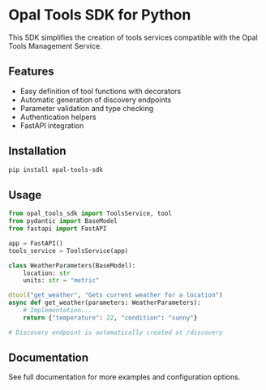# Opal Tools SDK for Python

This SDK simplifies the creation of tools services compatible with the Opal Tools Management Service.

## Features

- Easy definition of tool functions with decorators
- Automatic generation of discovery endpoints
- Parameter validation and type checking
- Authentication helpers
- FastAPI integration

## Installation

```bash
pip install opal-tools-sdk
```

## Usage

```python
from opal_tools_sdk import ToolsService, tool
from pydantic import BaseModel
from fastapi import FastAPI

app = FastAPI()
tools_service = ToolsService(app)

class WeatherParameters(BaseModel):
    location: str
    units: str = "metric"

@tool("get_weather", "Gets current weather for a location")
async def get_weather(parameters: WeatherParameters):
    # Implementation...
    return {"temperature": 22, "condition": "sunny"}

# Discovery endpoint is automatically created at /discovery
```

## Documentation

See full documentation for more examples and configuration options.
